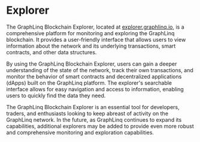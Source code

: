 # Explorer

The GraphLinq Blockchain Explorer, located at [explorer.graphlinq.io](https://explorer.graphlinq.io), is a comprehensive platform for monitoring and exploring the GraphLinq blockchain. It provides a user-friendly interface that allows users to view information about the network and its underlying transactions, smart contracts, and other data structures.

By using the GraphLinq Blockchain Explorer, users can gain a deeper understanding of the state of the network, track their own transactions, and monitor the behavior of smart contracts and decentralized applications (dApps) built on the GraphLinq platform. The explorer's searchable interface allows for easy navigation and access to information, enabling users to quickly find the data they need.

The GraphLinq Blockchain Explorer is an essential tool for developers, traders, and enthusiasts looking to keep abreast of activity on the GraphLinq network. In the future, as GraphLinq continues to expand its capabilities, additional explorers may be added to provide even more robust and comprehensive monitoring and exploration capabilities.
